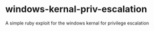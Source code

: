 # windows-kernal-priv-escalation
A simple ruby exploit for the windows kernal for privilege escalation

